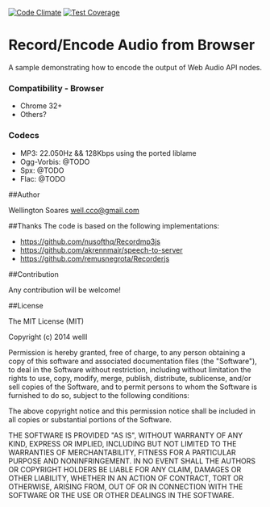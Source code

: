 [![Code Climate](https://codeclimate.com/github/welll/record-encode-audio-from-browser/badges/gpa.svg)](https://codeclimate.com/github/welll/record-encode-audio-from-browser) [![Test Coverage](https://codeclimate.com/github/welll/record-encode-audio-from-browser/badges/coverage.svg)](https://codeclimate.com/github/welll/record-encode-audio-from-browser)

# Record/Encode Audio from Browser


A sample demonstrating how to encode the output of Web Audio API nodes.


### Compatibility - Browser
* Chrome 32+
* Others?

### Codecs
* MP3: 22.050Hz && 128Kbps using the ported liblame
* Ogg-Vorbis: @TODO
* Spx: @TODO
* Flac: @TODO

##Author

Wellington Soares well.cco@gmail.com


##Thanks
The code is based on the following implementations: 

+ https://github.com/nusofthq/Recordmp3js 
+ https://github.com/akrennmair/speech-to-server
+ https://github.com/remusnegrota/Recorderjs

##Contribution

Any contribution will be welcome!

##License

The MIT License (MIT)

Copyright (c) 2014 welll

Permission is hereby granted, free of charge, to any person obtaining a copy of this software and associated documentation files (the "Software"), to deal in the Software without restriction, including without limitation the rights to use, copy, modify, merge, publish, distribute, sublicense, and/or sell copies of the Software, and to permit persons to whom the Software is furnished to do so, subject to the following conditions:

The above copyright notice and this permission notice shall be included in all copies or substantial portions of the Software.

THE SOFTWARE IS PROVIDED "AS IS", WITHOUT WARRANTY OF ANY KIND, EXPRESS OR IMPLIED, INCLUDING BUT NOT LIMITED TO THE WARRANTIES OF MERCHANTABILITY, FITNESS FOR A PARTICULAR PURPOSE AND NONINFRINGEMENT. IN NO EVENT SHALL THE AUTHORS OR COPYRIGHT HOLDERS BE LIABLE FOR ANY CLAIM, DAMAGES OR OTHER LIABILITY, WHETHER IN AN ACTION OF CONTRACT, TORT OR OTHERWISE, ARISING FROM, OUT OF OR IN CONNECTION WITH THE SOFTWARE OR THE USE OR OTHER DEALINGS IN THE SOFTWARE.

